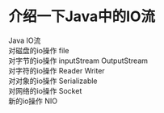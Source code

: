 # 介绍一下Java中的IO流

Java IO流  
    对磁盘的io操作 file  
    对字节的io操作 inputStream  OutputStream  
    对字符的io操作  Reader  Writer  
    对对象的io操作  Serializable  
    对网络的io操作  Socket  
    新的io操作    NIO

‍
